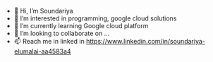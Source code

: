 - 👋 Hi, I’m Soundariya
- 👀 I’m interested in programming, google cloud solutions
- 🌱 I’m currently learning Google cloud platform
- 💞️ I’m looking to collaborate on ...
- 📫 Reach me in linked in https://www.linkedin.com/in/soundariya-elumalai-aa4583a4
<!---
soundariyae/soundariyae is a ✨ special ✨ repository because its `README.md` (this file) appears on your GitHub profile.
You can click the Preview link to take a look at your changes.
--->
